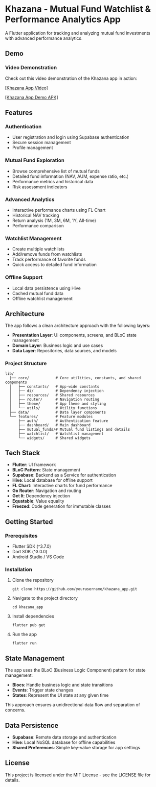 # Khazana - Mutual Fund Watchlist & Performance Analytics App

A Flutter application for tracking and analyzing mutual fund investments with advanced performance analytics.

## Demo

### Video Demonstration

Check out this video demonstration of the Khazana app in action:

[[Khazana App Video]](https://youtube.com/shorts/mxUXaCXXLOg "Khazana App Demo")

[[Khazana App Demo APK]](https://drive.google.com/file/d/1RRTJ8Z2veD6EVqRwX9GGsGrqD1GVW9Qz/view?usp=sharing "Khazana App Demo")

## Features

### Authentication
- User registration and login using Supabase authentication
- Secure session management
- Profile management

### Mutual Fund Exploration
- Browse comprehensive list of mutual funds
- Detailed fund information (NAV, AUM, expense ratio, etc.)
- Performance metrics and historical data
- Risk assessment indicators

### Advanced Analytics
- Interactive performance charts using FL Chart
- Historical NAV tracking
- Return analysis (1M, 3M, 6M, 1Y, All-time)
- Performance comparison

### Watchlist Management
- Create multiple watchlists
- Add/remove funds from watchlists
- Track performance of favorite funds
- Quick access to detailed fund information

### Offline Support
- Local data persistence using Hive
- Cached mutual fund data
- Offline watchlist management

## Architecture

The app follows a clean architecture approach with the following layers:

- **Presentation Layer**: UI components, screens, and BLoC state management
- **Domain Layer**: Business logic and use cases
- **Data Layer**: Repositories, data sources, and models

### Project Structure
```
lib/
  ├── core/            # Core utilities, constants, and shared components
  │   ├── constants/   # App-wide constants
  │   ├── di/          # Dependency injection
  │   ├── resources/   # Shared resources
  │   ├── router/      # Navigation routing
  │   ├── theme/       # App theme and styling
  │   └── utils/       # Utility functions
  ├── data/            # Data layer components
  └── features/        # Feature modules
      ├── auth/        # Authentication feature
      ├── dashboard/   # Main dashboard
      ├── mutual_funds/# Mutual fund listings and details
      ├── watchlist/   # Watchlist management
      └── widgets/     # Shared widgets
```

## Tech Stack

- **Flutter**: UI framework
- **BLoC Pattern**: State management
- **Supabase**: Backend as a Service for authentication
- **Hive**: Local database for offline support
- **FL Chart**: Interactive charts for fund performance
- **Go Router**: Navigation and routing
- **Get It**: Dependency injection
- **Equatable**: Value equality
- **Freezed**: Code generation for immutable classes

## Getting Started

### Prerequisites
- Flutter SDK (^3.7.0)
- Dart SDK (^3.0.0)
- Android Studio / VS Code

### Installation

1. Clone the repository
   ```
   git clone https://github.com/yourusername/khazana_app.git
   ```

2. Navigate to the project directory
   ```
   cd khazana_app
   ```

3. Install dependencies
   ```
   flutter pub get
   ```

4. Run the app
   ```
   flutter run
   ```

## State Management

The app uses the BLoC (Business Logic Component) pattern for state management:

- **Blocs**: Handle business logic and state transitions
- **Events**: Trigger state changes
- **States**: Represent the UI state at any given time

This approach ensures a unidirectional data flow and separation of concerns.

## Data Persistence

- **Supabase**: Remote data storage and authentication
- **Hive**: Local NoSQL database for offline capabilities
- **Shared Preferences**: Simple key-value storage for app settings


## License

This project is licensed under the MIT License - see the LICENSE file for details.
